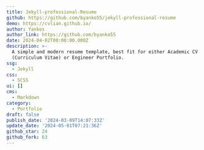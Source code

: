 ```yaml
---
title: Jekyll-professional-Resume
github: https://github.com/byanko55/jekyll-professional-resume
demo: https://cvlian.github.io/
author: Yankos
author_link: https://github.com/byanko55
date: 2024-04-02T00:00:00.000Z
description: >-
  A simple and modern resume template, best fit for either Academic CV
  (Curriculum Vitae) or Engineer Portfolio.
ssg:
  - Jekyll
css:
  - SCSS
ui: []
cms:
  - Markdown
category:
  - Portfolio
draft: false
publish_date: '2024-03-09T14:07:33Z'
update_date: '2024-05-01T07:21:36Z'
github_star: 24
github_fork: 63
---
```

